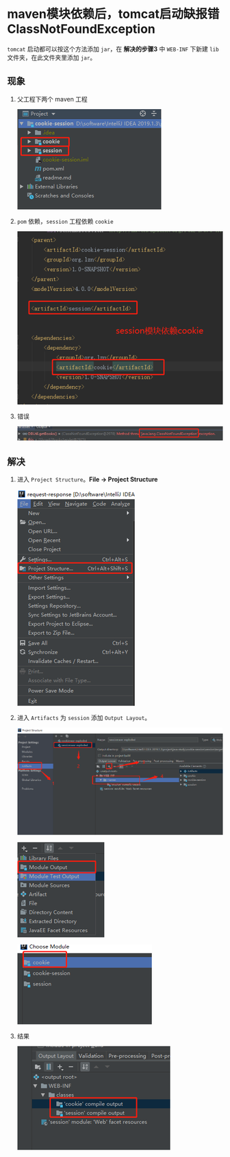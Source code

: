# maven模块依赖后，tomcat启动缺报错ClassNotFoundException

`tomcat` 启动都可以按这个方法添加 `jar`，在 **解决的步骤3** 中 `WEB-INF` 下新建 `lib` 文件夹，在此文件夹里添加 `jar`。

## 现象

1. 父工程下两个 maven 工程

   ![models](../images/maven/mavenTwo.png)

2. `pom` 依赖，`session` 工程依赖 `cookie` 

   ![pom](../images/maven/mavenTwoPom.png)

3. 错误

   ![error](../images/mavenClassNotFoundException.png)

## 解决

1. 进入 `Project Structure`。**File -> Project Structure**

   ![projectStructure](../images/ProjectStructure.png)

2. 进入 `Artifacts` 为 `session` 添加 `Output Layout`。

   ![project structure](../images/projectStructure/mavenTwoArtifacts.png)

   ![layout](../images/projectStructure/mavenTwoOutput.png)

   ![choose](../images/projectStructure/mavenTwoChooseModule.png)

3. 结果

   ![end](../images/projectStructure/mavenTwoEnd.png)